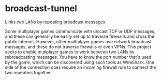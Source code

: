 # broadcast-tunnel
Links two LANs by repeating broadcast messages

Some multiplayer games communicate with unicast TCP or UDP messages, and these can generally be easily set up to traverse firewalls and cross the public Internet.
However, other multiplayer games use network broadcast messages, and these do not traverse firewalls or even VPNs.
This project seeks to enable mutiplayer games to work between two LANs by rebroadcasting messages. You have to know the port number that's used by the game, which can be discovered using such tools as WireShark.
One side of the connection does require an incoming firewall rule to connect the two repeaters together.
